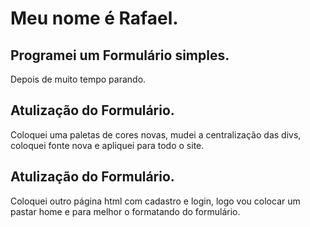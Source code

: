 # Meu nome é Rafael.

## Programei um Formulário simples.
Depois de muito tempo parando.

## Atulização do Formulário.
Coloquei uma paletas de cores novas, mudei a centralização das divs, coloquei fonte nova e apliquei para todo o site.

## Atulização do Formulário.
Coloquei outro página html com cadastro e login, logo vou colocar um pastar home e para melhor o formatando do formulário.